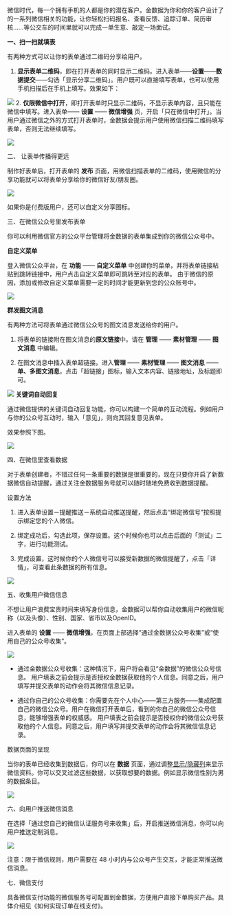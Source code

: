 微信时代，每一个拥有手机的人都是你的潜在客户。金数据为你和你的客户设计了的一系列微信相关的功能，让你轻松扫码报名、查看反馈、追踪订单、简历审核……等公交车的时间里就可以完成一单生意、敲定一场面试。

**一、扫一扫就填表**

有两种方式可以让你的表单通过二维码分享给用户。

1. **显示表单二维码**，即在打开表单的同时显示二维码。进入表单——**设置**——**数据提交**——勾选「显示分享二维码」。用户既可以直接填写表单，也可以使用手机扫描后在手机上填写。效果如下：

  ![](https://o1cqumdwn.qnssl.com/assets/file/819/___.png)
2. **仅限微信中打开**，即打开表单时只显示二维码，不显示表单内容，且只能在微信中填写。进入表单—— **设置** —— **微信增强** 页，开启「只在微信中打开」。当用户通过微信之外的方式打开表单时，金数据会提示用户使用微信扫描二维码填写表单，否则无法继续填写。

  ![](https://o1cqumdwn.qnssl.com/assets/file/131/wechat-only-2.png?imageView2/2/w/1000)

二、 让表单传播得更远

制作好表单后，打开表单的 **发布** 页面，用微信扫描表单的二维码，使用微信的分享功能就可以将表单分享给你的微信好友\/朋友圈。

![](https://dn-shimo-image.qbox.me/MT1nVD60tTwErjNG/image.png!thumbnail)

如果你是付费版用户，还可以自定义分享图标。

三、在微信公众号里发布表单

你可以利用微信官方的公众平台管理将金数据的表单集成到你的微信公众号中。

**自定义菜单**

登入微信公众平台，在 **功能** —— **自定义菜单** 中创建你的菜单，并将表单链接粘贴到跳转链接中，用户点击自定义菜单即可跳转至对应的表单。 由于微信的原因，添加或修改自定义菜单需要一定的时间才能更新到您的公众账号中。

![](https://o1cqumdwn.qnssl.com/assets/file/195/weixin-mp-1.png?imageView2/2/w/1000)

**群发图文消息**

有两种方法可将表单通过微信公众号的图文消息发送给你的用户。

1. 将表单的链接附在图文消息的**原文链接**中。请在 **管理** —— **素材管理** —— **图文消息** 中编辑。

2. 在图文消息中插入表单超链接。进入**管理** —— **素材管理** —— **图文消息** ——**单、多图文消息**，点击「超链接」图标，输入文本内容、链接地址，及标题即可。


![](https://o1cqumdwn.qnssl.com/assets/file/196/weixin-mp-2.png?imageView2/2/w/1000)
**关键词自动回复**

通过微信提供的关键词自动回复功能，你可以构建一个简单的互动流程。例如用户与你的公众号互动时，输入「意见」，则向其回复意见表单。

效果参照下图。

![](https://o1cqumdwn.qnssl.com/assets/file/198/weixin-mp-4.png?imageView2/2/w/1000)

四、在微信里查看数据

对于表单创建者，不错过任何一条重要的数据是很重要的，现在只要你开启了新数据微信自动提醒，通过关注金数据服务号就可以随时随地免费收到数据提醒。

设置方法

1. 进入表单设置－提醒推送－系统自动推送提醒，然后点击“绑定微信号”按照提示绑定您的个人微信。

2. 绑定成功后，勾选此项，保存设置。这个时候你也可以点击后面的「测试」二字，进行功能测试。

3. 完成设置，这时候你的个人微信号可以接受新数据的微信提醒了，点击「详情」，可查看此条数据的所有信息。


![](https://o1cqumdwn.qnssl.com/assets/file/103/wechat-date-push-3.png?imageView2/2/w/1000)

五、收集用户微信信息

不想让用户浪费宝贵时间来填写身份信息，金数据可以帮你自动收集用户的微信昵称（以及头像）、性别、国家、省市以及OpenID。

进入表单的 **设置** —— **微信增强**，在页面上部选择“通过金数据公众号收集”或“使用自己的公众号收集”。

![](https://o1cqumdwn.qnssl.com/assets/file/16/wechat-personal-info-1.png?imageView2/2/w/1000)

* 通过金数据公众号收集：这种情况下，用户将会看见“金数据”的微信公众号信息。 用户填表之前会提示是否授权金数据获取他的个人信息。同意之后，用户填写并提交表单的动作会将其微信信息记录。

* 通过你自己的公众号收集：你需要先在个人中心——第三方服务——集成配置自己的微信公众号。用户在微信打开表单后，看到的你自己的微信公众号信息，能够增强表单的权威感。 用户填表之前会提示是否授权你的微信公众号获取他的个人信息。同意之后，用户填写并提交表单的动作会将其微信信息记录。


数据页面的呈现

当你的表单已经收集到数据后，你可以在 **数据** 页面，通过调整[显示\/隐藏列](https://help.jinshuju.net/articles/data.html#show_hide_col)来显示微信资料。你可以交叉过滤这些数据，以获取想要的数据。例如显示微信性别为男的数据条目。

![](https://o1cqumdwn.qnssl.com/assets/file/18/wechat-personal-info-3.png?imageView2/2/w/1000)

六、向用户推送微信消息

在选择「通过您自己的微信认证服务号来收集」后，开启推送微信消息，你可以向用户推送定制消息。

![](https://dn-shimo-image.qbox.me/yuc3nmev41Y2IziB/image.png!thumbnail)

注意：限于微信规则，用户需要在 48 小时内与公众号产生交互，才能正常推送微信消息。

七、微信支付

具备微信支付功能的微信服务号可配置到金数据，方便用户直接下单购买产品。具体介绍见《如何实现订单在线支付》。

